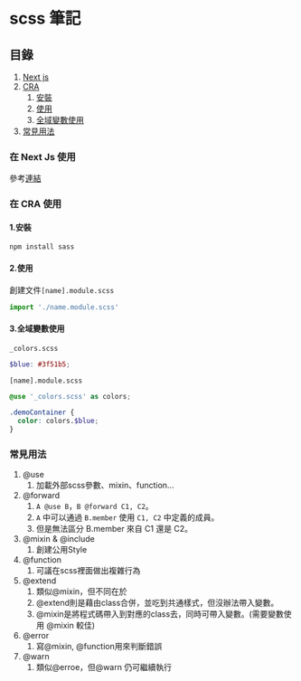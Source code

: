# scss 筆記

## 目錄
1. [Next js](#在-Next-Js-使用)
2. [CRA](#在-CRA-使用)
   1. [安裝](#1安裝)
   2. [使用](#2使用)
   3. [全域變數使用](#3全域變數使用)
3. [常見用法](#常見用法)

### 在 Next Js 使用
參考[連結](https://github.com/areslin1201/note/blob/main/1.js_ts/next_js/README.blog_simple.md#%E4%BD%BF%E7%94%A8sassscss)

### 在 CRA 使用
#### 1.安裝
```shell
npm install sass
```

#### 2.使用
創建文件`[name].module.scss`
```js
import './name.module.scss'
```

#### 3.全域變數使用
`_colors.scss`
```scss
$blue: #3f51b5;
```

`[name].module.scss`
```scss
@use '_colors.scss' as colors;

.demoContainer {
  color: colors.$blue;
}
```

### 常見用法
1. @use
   1. 加載外部scss參數、mixin、function...
2. @forward
   1. `A @use B`，`B @forward C1, C2`。
   2. `A` 中可以通過 `B.member` 使用 `C1, C2` 中定義的成員。
   3. 但是無法區分 B.member 來自 C1 還是 C2。
3. @mixin & @include
   1. 創建公用Style
4. @function
   1. 可議在scss裡面做出複雜行為
5. @extend
   1. 類似@mixin，但不同在於
   2. @extend則是藉由class合併，並吃到共通樣式，但沒辦法帶入變數。
   3. @mixin是將程式碼帶入到對應的class去，同時可帶入變數。(需要變數使用 @mixin 較佳)
6. @error
   1. 寫@mixin, @function用來判斷錯誤
7. @warn
   1. 類似@erroe，但@warn 仍可繼續執行